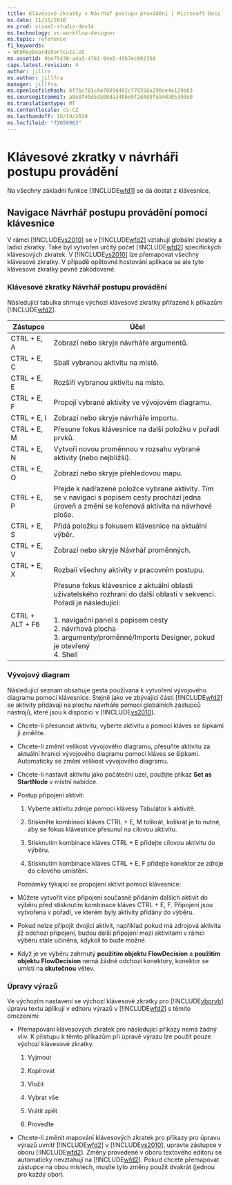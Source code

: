 ```yaml
---
title: Klávesové zkratky v Návrhář postupu provádění | Microsoft Docs
ms.date: 11/15/2016
ms.prod: visual-studio-dev14
ms.technology: vs-workflow-designer
ms.topic: reference
f1_keywords:
- WFDKeyboardShortcuts.UI
ms.assetid: 9be75438-a4a3-4781-94e5-45b7ec082358
caps.latest.revision: 4
author: jillre
ms.author: jillfra
manager: jillfra
ms.openlocfilehash: 6f7bc701c4a7009d402c778356a290ce4e129bb3
ms.sourcegitcommit: a8e8f4bd5d508da34bbe9f2d4d9fa94da0539de0
ms.translationtype: MT
ms.contentlocale: cs-CZ
ms.lasthandoff: 10/19/2019
ms.locfileid: "72658963"
---
```

# <a name="keyboard-shortcuts-in-the-workflow-designer"></a>Klávesové zkratky v návrháři postupu provádění
Na všechny základní funkce [!INCLUDE[wfd1](../includes/wfd1-md.md)] se dá dostat z klávesnice.

## <a name="navigating-the-workflow-designer-using-the-keyboard"></a>Navigace Návrhář postupu provádění pomocí klávesnice
 V rámci [!INCLUDE[vs2010](../includes/vs2010-md.md)] se v [!INCLUDE[wfd2](../includes/wfd2-md.md)] vztahují globální zkratky a ladicí zkratky. Také byl vytvořen určitý počet [!INCLUDE[wfd2](../includes/wfd2-md.md)] specifických klávesových zkratek. V [!INCLUDE[vs2010](../includes/vs2010-md.md)] lze přemapovat všechny klávesové zkratky. V případě opětovné hostování aplikace se ale tyto klávesové zkratky pevně zakódované.

### <a name="workflow-designer-keyboard-shortcuts"></a>Klávesové zkratky Návrhář postupu provádění
 Následující tabulka shrnuje výchozí klávesové zkratky přiřazené k příkazům [!INCLUDE[wfd2](../includes/wfd2-md.md)].

|Zástupce|Účel|
|--------------|-------------|
|CTRL + E, A|Zobrazí nebo skryje návrháře argumentů.|
|CTRL + E, C|Sbalí vybranou aktivitu na místě.|
|CTRL + E, E|Rozšíří vybranou aktivitu na místo.|
|CTRL + E, F|Propojí vybrané aktivity ve vývojovém diagramu.|
|CTRL + E, I|Zobrazí nebo skryje návrháře importu.|
|CTRL + E, M|Přesune fokus klávesnice na další položku v pořadí prvků.|
|CTRL + E, N|Vytvoří novou proměnnou v rozsahu vybrané aktivity (nebo nejbližší).|
|CTRL + E, O|Zobrazí nebo skryje přehledovou mapu.|
|CTRL + E, P|Přejde k nadřazené položce vybrané aktivity. Tím se v navigaci s popisem cesty prochází jedna úroveň a změní se kořenová aktivita na návrhové ploše.|
|CTRL + E, S|Přidá položku s fokusem klávesnice na aktuální výběr.|
|CTRL + E, V|Zobrazí nebo skryje Návrhář proměnných.|
|CTRL + E, X|Rozbalí všechny aktivity v pracovním postupu.|
|CTRL + ALT + F6|Přesune fokus klávesnice z aktuální oblasti uživatelského rozhraní do další oblasti v sekvenci. Pořadí je následující:<br /><br /> 1. navigační panel s popisem cesty<br />2. návrhová plocha<br />3. argumenty/proměnné/Imports Designer, pokud je otevřený<br />4. Shell|

### <a name="flowchart"></a>Vývojový diagram
 Následující seznam obsahuje gesta používaná k vytvoření vývojového diagramu pomocí klávesnice. Stejně jako ve zbývající části [!INCLUDE[wfd2](../includes/wfd2-md.md)] se aktivity přidávají na plochu návrháře pomocí globálních zástupců nástrojů, které jsou k dispozici v [!INCLUDE[vs2010](../includes/vs2010-md.md)].

- Chcete-li přesunout aktivitu, vyberte aktivitu a pomocí kláves se šipkami ji změňte.

- Chcete-li změnit velikost vývojového diagramu, přesuňte aktivitu za aktuální hranici vývojového diagramu pomocí kláves se šipkami. Automaticky se změní velikost vývojového diagramu.

- Chcete-li nastavit aktivitu jako počáteční uzel, použijte příkaz **Set as StartNode** v místní nabídce.

- Postup připojení aktivit:

  1. Vyberte aktivitu zdroje pomocí klávesy Tabulátor k aktivitě.

  2. Stiskněte kombinaci kláves CTRL + E, M tolikrát, kolikrát je to nutné, aby se fokus klávesnice přesunul na cílovou aktivitu.

  3. Stisknutím kombinace kláves CTRL + E přidejte cílovou aktivitu do výběru.

  4. Stisknutím kombinace kláves CTRL + E, F přidejte konektor ze zdroje do cílového umístění.

  Poznámky týkající se propojení aktivit pomocí klávesnice:

- Můžete vytvořit více připojení současně přidáním dalších aktivit do výběru před stisknutím kombinace kláves CTRL + E, F. Připojení jsou vytvořena v pořadí, ve kterém byly aktivity přidány do výběru.

- Pokud nelze připojit dvojici aktivit, například pokud má zdrojová aktivita již odchozí připojení, budou další připojení mezi aktivitami v rámci výběru stále učiněna, kdykoli to bude možné.

- Když je ve výběru zahrnutý **použitím objektu FlowDecision** a **použitím objektu FlowDecision** nemá žádné odchozí konektory, konektor se umístí na **skutečnou** větev.

### <a name="expression-editing"></a>Úpravy výrazů
 Ve výchozím nastavení se výchozí klávesové zkratky pro [!INCLUDE[vbprvb](../includes/vbprvb-md.md)] úpravu textu aplikují v editoru výrazů v [!INCLUDE[wfd2](../includes/wfd2-md.md)] s těmito omezeními:

- Přemapování klávesových zkratek pro následující příkazy nemá žádný vliv. K přístupu k těmto příkazům při úpravě výrazu lze použít pouze výchozí klávesové zkratky.

    1. Vyjmout

    2. Kopírovat

    3. Vložit

    4. Vybrat vše

    5. Vrátit zpět

    6. Proveďte

- Chcete-li změnit mapování klávesových zkratek pro příkazy pro úpravu výrazů uvnitř [!INCLUDE[wfd2](../includes/wfd2-md.md)] v [!INCLUDE[vs2010](../includes/vs2010-md.md)], upravte zástupce v oboru [!INCLUDE[wfd2](../includes/wfd2-md.md)]. Změny provedené v oboru textového editoru se automaticky nevztahují na [!INCLUDE[wfd2](../includes/wfd2-md.md)]. Pokud chcete přemapovat zástupce na obou místech, musíte tyto změny použít dvakrát (jednou pro každý obor).